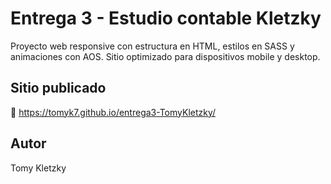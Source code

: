 # Entrega 3 - Estudio contable Kletzky
Proyecto web responsive con estructura en HTML, estilos en SASS y animaciones con AOS. Sitio optimizado para dispositivos mobile y desktop.

## Sitio publicado
🔗 https://tomyk7.github.io/entrega3-TomyKletzky/

## Autor
Tomy Kletzky
